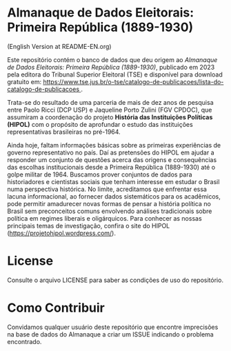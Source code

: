 # Almanaque de Dados Eleitorais: Primeira República (1889-1930)

(English Version at README-EN.org)

Este repositório contém o banco de dados que deu origem ao *Almanaque de Dados Eleitorais: Primeira República (1889-1930)*, publicado em 2023 pela editora do Tribunal Superior Eleitoral (TSE) e disponível para download gratuito em: https://www.tse.jus.br/o-tse/catalogo-de-publicacoes/lista-do-catalogo-de-publicacoes .

Trata-se do resultado de uma parceria de mais de dez anos de pesquisa entre Paolo Ricci (DCP USP) e Jaqueline Porto Zulini (FGV CPDOC), que assumiram a coordenação do projeto **História das Instituições Políticas (HIPOL)** com o propósito de aprofundar o estudo das instituições representativas brasileiras no pré-1964.

Ainda hoje, faltam informações básicas sobre as primeiras experiências de governo representativo no país. Daí as pretensões do HIPOL em ajudar a responder um conjunto de questões acerca das origens e consequências das escolhas institucionais desde a Primeira República (1889-1930) até o golpe militar de 1964. Buscamos prover conjuntos de dados para historiadores e cientistas sociais que tenham interesse em estudar o Brasil numa perspectiva histórica. No limite, acreditamos que enfrentar essa lacuna informacional, ao fornecer dados sistemáticos para os acadêmicos, pode permitir amadurecer novas formas de pensar a história política no Brasil sem preconceitos comuns envolvendo análises tradicionais sobre política em regimes liberais e oligárquicos. Para conhecer as nossas principais temas de investigação, confira o site do HIPOL (https://projetohipol.wordpress.com/).

# License
Consulte o arquivo LICENSE para saber as condições de uso do repositório.

# Como Contribuir
Convidamos qualquer usuário deste repositório que encontre imprecisões na base de dados do Almanaque a criar um ISSUE indicando o problema encontrado.
